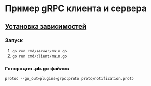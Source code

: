 # Пример gRPC клиента и сервера

## [Установка зависимостей](https://grpc.io/docs/languages/go/quickstart/#prerequisites)

### Запуск
1) ```go run cmd/server/main.go```
2) ```go run cmd/client/main.go```

### Генерация .pb.go файлов
```protoc --go_out=plugins=grpc:proto proto/notification.proto```